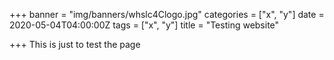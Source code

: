 +++
banner = "img/banners/whslc4Clogo.jpg"
categories = ["x", "y"]
date = 2020-05-04T04:00:00Z
tags = ["x", "y"]
title = "Testing website"

+++
This is just to test the page